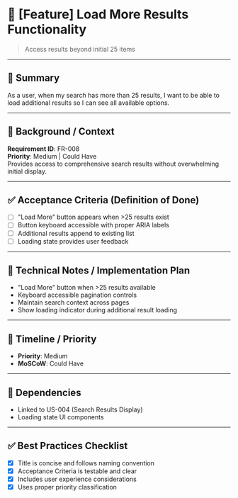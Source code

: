 # 🔖 [Feature] Load More Results Functionality
> Access results beyond initial 25 items

---

## 🎯 Summary
As a user, when my search has more than 25 results, I want to be able to load additional results so I can see all available options.

---

## 🧩 Background / Context
**Requirement ID**: FR-008  
**Priority**: Medium | Could Have  
Provides access to comprehensive search results without overwhelming initial display.

---

## ✅ Acceptance Criteria (Definition of Done)
- [ ] "Load More" button appears when >25 results exist
- [ ] Button keyboard accessible with proper ARIA labels
- [ ] Additional results append to existing list
- [ ] Loading state provides user feedback

---

## 🧪 Technical Notes / Implementation Plan
- "Load More" button when >25 results available
- Keyboard accessible pagination controls
- Maintain search context across pages
- Show loading indicator during additional result loading

---

## 📅 Timeline / Priority
- **Priority**: Medium
- **MoSCoW**: Could Have

---

## 🔗 Dependencies
- Linked to US-004 (Search Results Display)
- Loading state UI components

---

## ✅ Best Practices Checklist
- [x] Title is concise and follows naming convention  
- [x] Acceptance Criteria is testable and clear  
- [x] Includes user experience considerations
- [x] Uses proper priority classification